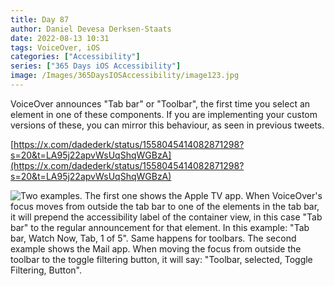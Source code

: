 ```yaml
---
title: Day 87
author: Daniel Devesa Derksen-Staats
date: 2022-08-13 10:31
tags: VoiceOver, iOS
categories: ["Accessibility"]
series: ["365 Days iOS Accessibility"]
image: /Images/365DaysIOSAccessibility/image123.jpg
---
```


VoiceOver announces "Tab bar" or "Toolbar", the first time you select an element in one of these components. If you are implementing your custom versions of these, you can mirror this behaviour, as seen in previous tweets. 

[https://x.com/dadederk/status/1558045414082871298?s=20&t=LA95j22apvWsUqShqWGBzA](https://x.com/dadederk/status/1558045414082871298?s=20&t=LA95j22apvWsUqShqWGBzA)

![Two examples. The first one shows the Apple TV app. When VoiceOver's focus moves from outside the tab bar to one of the elements in the tab bar, it will prepend the accessibility label of the container view, in this case "Tab bar" to the regular announcement for that element. In this example: "Tab bar, Watch Now, Tab, 1 of 5". Same happens for toolbars. The second example shows the Mail app. When moving the focus from outside the toolbar to the toggle filtering button, it will say: "Toolbar, selected, Toggle Filtering, Button".](/Images/365DaysIOSAccessibility/image123.jpg)

